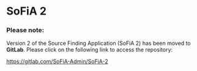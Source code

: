 # SoFiA 2

### Please note:

Version 2 of the Source Finding Application (SoFiA 2) has been moved to **GitLab**. Please click on the following link to access the repository:

https://gitlab.com/SoFiA-Admin/SoFiA-2
